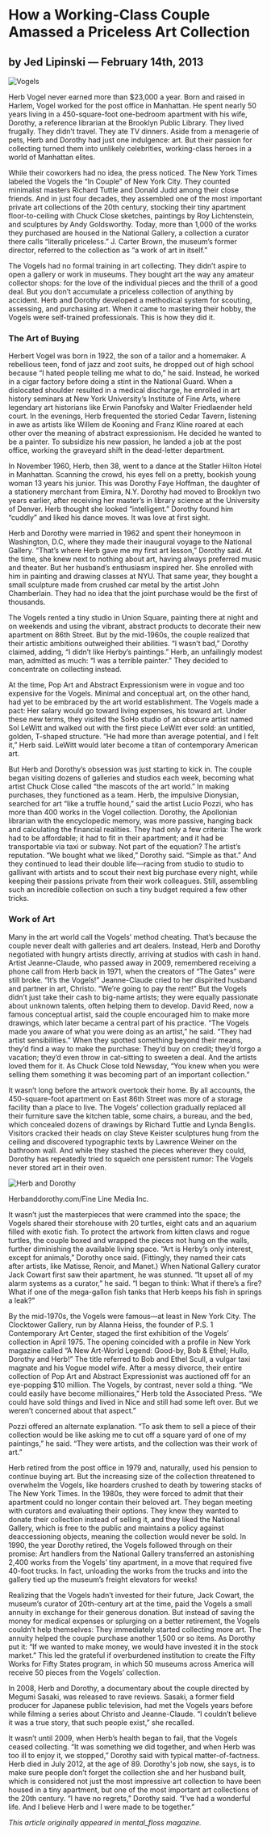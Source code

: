 # How a Working-Class Couple Amassed a Priceless Art Collection
## by Jed Lipinski — February 14th, 2013

![Vogels](https://images2.cloudfront.net/direct?url=http%3A%2F%2Fimages.mentalfloss.com%2Fsites%2Fdefault%2Ffiles%2Fstyles%2Farticle_640x430%2Fpublic%2F1098_sm.jpg&resize=w576)

Herb Vogel never earned more than $23,000 a year. Born and raised in Harlem, Vogel worked for the post office in Manhattan. He spent nearly 50 years living in a 450-square-foot one-bedroom apartment with his wife, Dorothy, a reference librarian at the Brooklyn Public Library. They lived frugally. They didn’t travel. They ate TV dinners. Aside from a menagerie of pets, Herb and Dorothy had just one indulgence: art. But their passion for collecting turned them into unlikely celebrities, working-class heroes in a world of Manhattan elites.

While their coworkers had no idea, the press noticed. The New York Times labeled the Vogels the “In Couple” of New York City. They counted minimalist masters Richard Tuttle and Donald Judd among their close friends. And in just four decades, they assembled one of the most important private art collections of the 20th century, stocking their tiny apartment floor-to-ceiling with Chuck Close sketches, paintings by Roy Lichtenstein, and sculptures by Andy Goldsworthy. Today, more than 1,000 of the works they purchased are housed in the National Gallery, a collection a curator there calls “literally priceless.” J. Carter Brown, the museum’s former director, referred to the collection as “a work of art in itself.”

The Vogels had no formal training in art collecting. They didn’t aspire to open a gallery or work in museums. They bought art the way any amateur collector shops: for the love of the individual pieces and the thrill of a good deal. But you don’t accumulate a priceless collection of anything by accident. Herb and Dorothy developed a methodical system for scouting, assessing, and purchasing art. When it came to mastering their hobby, the Vogels were self-trained professionals. This is how they did it.

### The Art of Buying

Herbert Vogel was born in 1922, the son of a tailor and a homemaker. A rebellious teen, fond of jazz and zoot suits, he dropped out of high school because “I hated people telling me what to do,” he said. Instead, he worked in a cigar factory before doing a stint in the National Guard. When a dislocated shoulder resulted in a medical discharge, he enrolled in art history seminars at New York University’s Institute of Fine Arts, where legendary art historians like Erwin Panofsky and Walter Friedlaender held court. In the evenings, Herb frequented the storied Cedar Tavern, listening in awe as artists like Willem de Kooning and Franz Kline roared at each other over the meaning of abstract expressionism. He decided he wanted to be a painter. To subsidize his new passion, he landed a job at the post office, working the graveyard shift in the dead-letter department.

In November 1960, Herb, then 38, went to a dance at the Statler Hilton Hotel in Manhattan. Scanning the crowd, his eyes fell on a pretty, bookish young woman 13 years his junior. This was Dorothy Faye Hoffman, the daughter of a stationery merchant from Elmira, N.Y. Dorothy had moved to Brooklyn two years earlier, after receiving her master’s in library science at the University of Denver. Herb thought she looked “intelligent.” Dorothy found him “cuddly” and liked his dance moves. It was love at first sight.

Herb and Dorothy were married in 1962 and spent their honeymoon in Washington, D.C, where they made their inaugural voyage to the National Gallery. “That’s where Herb gave me my first art lesson,” Dorothy said. At the time, she knew next to nothing about art, having always preferred music and theater. But her husband’s enthusiasm inspired her. She enrolled with him in painting and drawing classes at NYU. That same year, they bought a small sculpture made from crushed car metal by the artist John Chamberlain. They had no idea that the joint purchase would be the first of thousands.

The Vogels rented a tiny studio in Union Square, painting there at night and on weekends and using the vibrant, abstract products to decorate their new apartment on 86th Street. But by the mid-1960s, the couple realized that their artistic ambitions outweighed their abilities. “I wasn’t bad,” Dorothy claimed, adding, “I didn’t like Herby’s paintings.” Herb, an unfailingly modest man, admitted as much: “I was a terrible painter.” They decided to concentrate on collecting instead.

At the time, Pop Art and Abstract Expressionism were in vogue and too expensive for the Vogels. Minimal and conceptual art, on the other hand, had yet to be embraced by the art world establishment. The Vogels made a pact: Her salary would go toward living expenses, his toward art. Under these new terms, they visited the SoHo studio of an obscure artist named Sol LeWitt and walked out with the first piece LeWitt ever sold: an untitled, golden, T-shaped structure. “He had more than average potential, and I felt it,” Herb said. LeWitt would later become a titan of contemporary American art.

But Herb and Dorothy’s obsession was just starting to kick in. The couple began visiting dozens of galleries and studios each week, becoming what artist Chuck Close called “the mascots of the art world.” In making purchases, they functioned as a team. Herb, the impulsive Dionysian, searched for art “like a truffle hound,” said the artist Lucio Pozzi, who has more than 400 works in the Vogel collection. Dorothy, the Apollonian librarian with the encyclopedic memory, was more passive, hanging back and calculating the financial realities. They had only a few criteria: The work had to be affordable; it had to fit in their apartment; and it had be transportable via taxi or subway. Not part of the equation? The artist’s reputation. “We bought what we liked,” Dorothy said. “Simple as that.” And they continued to lead their double life—racing from studio to studio to gallivant with artists and to scout their next big purchase every night, while keeping their passions private from their work colleagues. Still, assembling such an incredible collection on such a tiny budget required a few other tricks.

### Work of Art

Many in the art world call the Vogels’ method cheating. That’s because the couple never dealt with galleries and art dealers. Instead, Herb and Dorothy negotiated with hungry artists directly, arriving at studios with cash in hand. Artist Jeanne-Claude, who passed away in 2009, remembered receiving a phone call from Herb back in 1971, when the creators of “The Gates” were still broke. “It’s the Vogels!” Jeanne-Claude cried to her dispirited husband and partner in art, Christo. “We’re going to pay the rent!” But the Vogels didn’t just take their cash to big-name artists; they were equally passionate about unknown talents, often helping them to develop. David Reed, now a famous conceptual artist, said the couple encouraged him to make more drawings, which later became a central part of his practice. “The Vogels made you aware of what you were doing as an artist,” he said. “They had artist sensibilities.” When they spotted something beyond their means, they’d find a way to make the purchase: They’d buy on credit; they’d forgo a vacation; they’d even throw in cat-sitting to sweeten a deal. And the artists loved them for it. As Chuck Close told Newsday, “You knew when you were selling them something it was becoming part of an important collection.”

It wasn’t long before the artwork overtook their home. By all accounts, the 450-square-foot apartment on East 86th Street was more of a storage facility than a place to live. The Vogels’ collection gradually replaced all their furniture save the kitchen table, some chairs, a bureau, and the bed, which concealed dozens of drawings by Richard Tuttle and Lynda Benglis. Visitors cracked their heads on clay Steve Keister sculptures hung from the ceiling and discovered typographic texts by Lawrence Weiner on the bathroom wall. And while they stashed the pieces wherever they could, Dorothy has repeatedly tried to squelch one persistent rumor: The Vogels never stored art in their oven.

![Herb and Dorothy](https://d33ypg4xwx0n86.cloudfront.net/direct?url=http%3A%2F%2Fimages.mentalfloss.com%2Fsites%2Fdefault%2Ffiles%2Fstyles%2Finsert_main_wide_image%2Fpublic%2Fepkp_03_poster1_sm.jpg&resize=w576)

Herbanddorothy.com/Fine Line Media Inc.

It wasn’t just the masterpieces that were crammed into the space; the Vogels shared their storehouse with 20 turtles, eight cats and an aquarium filled with exotic fish. To protect the artwork from kitten claws and rogue turtles, the couple boxed and wrapped the pieces not hung on the walls, further diminishing the available living space. “Art is Herby’s only interest, except for animals,” Dorothy once said. (Fittingly, they named their cats after artists, like Matisse, Renoir, and Manet.) When National Gallery curator Jack Cowart first saw their apartment, he was stunned. “It upset all of my alarm systems as a curator,” he said. “I began to think: What if there’s a fire? What if one of the mega-gallon fish tanks that Herb keeps his fish in springs a leak?”

By the mid-1970s, the Vogels were famous—at least in New York City. The Clocktower Gallery, run by Alanna Heiss, the founder of P.S. 1 Contemporary Art Center, staged the first exhibition of the Vogels’ collection in April 1975. The opening coincided with a profile in New York magazine called “A New Art-World Legend: Good-by, Bob & Ethel; Hullo, Dorothy and Herb!” The title referred to Bob and Ethel Scull, a vulgar taxi magnate and his Vogue model wife. After a messy divorce, their entire collection of Pop Art and Abstract Expressionist was auctioned off for an eye-popping $10 million. The Vogels, by contrast, never sold a thing. “We could easily have become millionaires,” Herb told the Associated Press. “We could have sold things and lived in Nice and still had some left over. But we weren’t concerned about that aspect.”

Pozzi offered an alternate explanation. “To ask them to sell a piece of their collection would be like asking me to cut off a square yard of one of my paintings,” he said. “They were artists, and the collection was their work of art.”

Herb retired from the post office in 1979 and, naturally, used his pension to continue buying art. But the increasing size of the collection threatened to overwhelm the Vogels, like hoarders crushed to death by towering stacks of The New York Times. In the 1980s, they were forced to admit that their apartment could no longer contain their beloved art. They began meeting with curators and evaluating their options. They knew they wanted to donate their collection instead of selling it, and they liked the National Gallery, which is free to the public and maintains a policy against deaccessioning objects, meaning the collection would never be sold. In 1990, the year Dorothy retired, the Vogels followed through on their promise: Art handlers from the National Gallery transferred an astonishing 2,400 works from the Vogels’ tiny apartment, in a move that required five 40-foot trucks. In fact, unloading the works from the trucks and into the gallery tied up the museum’s freight elevators for weeks!

Realizing that the Vogels hadn’t invested for their future, Jack Cowart, the museum’s curator of 20th-century art at the time, paid the Vogels a small annuity in exchange for their generous donation. But instead of saving the money for medical expenses or splurging on a better retirement, the Vogels couldn’t help themselves: They immediately started collecting more art. The annuity helped the couple purchase another 1,500 or so items. As Dorothy put it: “If we wanted to make money, we would have invested it in the stock market.” This led the grateful if overburdened institution to create the Fifty Works for Fifty States program, in which 50 museums across America will receive 50 pieces from the Vogels’ collection.

In 2008, Herb and Dorothy, a documentary about the couple directed by Megumi Sasaki, was released to rave reviews. Sasaki, a former field producer for Japanese public television, had met the Vogels years before while filming a series about Christo and Jeanne-Claude. “I couldn’t believe it was a true story, that such people exist,” she recalled.

It wasn’t until 2009, when Herb’s health began to fail, that the Vogels ceased collecting. “It was something we did together, and when Herb was too ill to enjoy it, we stopped,” Dorothy said with typical matter-of-factness. Herb died in July 2012, at the age of 89. Dorothy's job now, she says, is to make sure people don’t forget the collection she and her husband built, which is considered not just the most impressive art collection to have been housed in a tiny apartment, but one of the most important art collections of the 20th century. “I have no regrets,” Dorothy said. “I’ve had a wonderful life. And I believe Herb and I were made to be together.”

*This article originally appeared in mental_floss magazine.*
